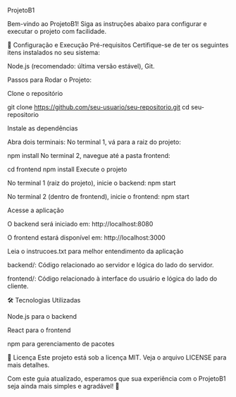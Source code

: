ProjetoB1


Bem-vindo ao ProjetoB1! Siga as instruções abaixo para configurar e executar o projeto com facilidade.

🚀 Configuração e Execução
Pré-requisitos
Certifique-se de ter os seguintes itens instalados no seu sistema:

Node.js (recomendado: última versão estável),
Git.

Passos para Rodar o Projeto:

Clone o repositório

git clone https://github.com/seu-usuario/seu-repositorio.git
cd seu-repositorio

Instale as dependências

Abra dois terminais:
No terminal 1, vá para a raiz do projeto:

npm install
No terminal 2, navegue até a pasta frontend:

cd frontend
npm install
Execute o projeto

No terminal 1 (raiz do projeto), inicie o backend:
npm start

No terminal 2 (dentro de frontend), inicie o frontend:
npm start

Acesse a aplicação

O backend será iniciado em: http://localhost:8080

O frontend estará disponível em: http://localhost:3000

Leia o instrucoes.txt para melhor entendimento da aplicação 

backend/: Código relacionado ao servidor e lógica do lado do servidor.

frontend/: Código relacionado à interface do usuário e lógica do lado do cliente.

🛠️ Tecnologias Utilizadas

Node.js para o backend

React para o frontend

npm para gerenciamento de pacotes

📄 Licença
Este projeto está sob a licença MIT. Veja o arquivo LICENSE para mais detalhes.

Com este guia atualizado, esperamos que sua experiência com o ProjetoB1 seja ainda mais simples e agradável! 🎉

